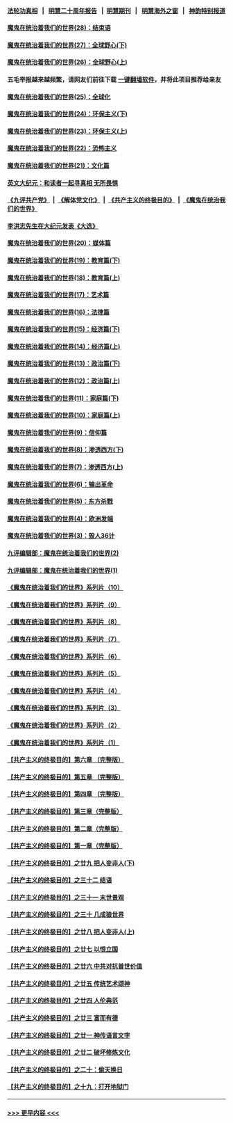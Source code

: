 #### [法轮功真相](https://github.com/gfw-breaker/truth/blob/master/README.md?t=0) &nbsp;&nbsp;|&nbsp;&nbsp; [明慧二十周年报告](https://github.com/gfw-breaker/mh-reports/blob/master/README.md?t=0) &nbsp;&nbsp;|&nbsp;&nbsp;[明慧期刊](https://github.com/gfw-breaker/mh-qikan) &nbsp;&nbsp;|&nbsp;&nbsp; [明慧海外之窗](https://github.com/gfw-breaker/mh-news/blob/master/README.md?t=0) &nbsp;&nbsp;|&nbsp;&nbsp; [神韵特别报道](https://github.com/gfw-breaker/mh-news/blob/master/shenyun.md?t=0)
#### [魔鬼在统治着我们的世界(28)：结束语](../pages/nsc422/n10936246.md?t=07201751) 
#### [魔鬼在统治着我们的世界(27)：全球野心(下)](../pages/nsc422/n10928319.md?t=07201751) 
#### [魔鬼在统治着我们的世界(26)：全球野心(上)](../pages/nsc422/n10900318.md?t=07201751) 
#### 五毛举报越来越频繁，请网友们前往下载 [一键翻墙软件](https://github.com/gfw-breaker/ssr-accounts)，并将此项目推荐给亲友
#### [魔鬼在统治着我们的世界(25)：全球化](../pages/nsc422/n10788205.md?t=07201751) 
#### [魔鬼在统治着我们的世界(24)：环保主义(下)](../pages/nsc422/n10695307.md?t=07201751) 
#### [魔鬼在统治着我们的世界(23)：环保主义(上)](../pages/nsc422/n10688613.md?t=07201751) 
#### [魔鬼在统治着我们的世界(22)：恐怖主义](../pages/nsc422/n10614727.md?t=07201751) 
#### [魔鬼在统治着我们的世界(21)：文化篇](../pages/nsc422/n10597706.md?t=07201751) 
#### [英文大纪元：和读者一起寻真相 无所畏惧](../pages/nsc422/n12542027.md?t=07201751) 
#### [《九评共产党》](https://github.com/begood0513/9ping.md/blob/master/README.md) &nbsp;|&nbsp; [《解体党文化》](../../../../jtdwh.md/blob/master/README.md)  &nbsp;|&nbsp; [《共产主义的终极目的》](../../../../gczydzjmd.md/blob/master/README.md) &nbsp;|&nbsp; [《魔鬼在统治我们的世界》](../../../../mgztzwmdsj.md/blob/master/README.md) 
#### [李洪志先生在大纪元发表《大选》](../pages/nsc422/n12534746.md?t=07201751) 
#### [魔鬼在统治着我们的世界(20)：媒体篇](../pages/nsc422/n10586579.md?t=07201751) 
#### [魔鬼在统治着我们的世界(19)：教育篇(下)](../pages/nsc422/n10564808.md?t=07201751) 
#### [魔鬼在统治着我们的世界(18)：教育篇(上)](../pages/nsc422/n10526970.md?t=07201751) 
#### [魔鬼在统治着我们的世界(17)：艺术篇](../pages/nsc422/n10499093.md?t=07201751) 
#### [魔鬼在统治着我们的世界(16)：法律篇](../pages/nsc422/n10485969.md?t=07201751) 
#### [魔鬼在统治着我们的世界(15)：经济篇(下)](../pages/nsc422/n10469975.md?t=07201751) 
#### [魔鬼在统治着我们的世界(14)：经济篇(上)](../pages/nsc422/n10457370.md?t=07201751) 
#### [魔鬼在统治着我们的世界(13)：政治篇(下)](../pages/nsc422/n10448270.md?t=07201751) 
#### [魔鬼在统治着我们的世界(12)：政治篇(上)](../pages/nsc422/n10444576.md?t=07201751) 
#### [魔鬼在统治着我们的世界(11)：家庭篇(下)](../pages/nsc422/n10440961.md?t=07201751) 
#### [魔鬼在统治着我们的世界(10)：家庭篇(上)](../pages/nsc422/n10435448.md?t=07201751) 
#### [魔鬼在统治着我们的世界(9)：信仰篇](../pages/nsc422/n10432159.md?t=07201751) 
#### [魔鬼在统治着我们的世界(8)：渗透西方(下)](../pages/nsc422/n10429603.md?t=07201751) 
#### [魔鬼在统治着我们的世界(7)：渗透西方(上)](../pages/nsc422/n10426013.md?t=07201751) 
#### [魔鬼在统治着我们的世界(6)：输出革命](../pages/nsc422/n10421536.md?t=07201751) 
#### [魔鬼在统治着我们的世界(5)：东方杀戮](../pages/nsc422/n10417707.md?t=07201751) 
#### [魔鬼在统治着我们的世界(4)：欧洲发端](../pages/nsc422/n10414890.md?t=07201751) 
#### [魔鬼在统治着我们的世界(3)：毁人36计](../pages/nsc422/n10411583.md?t=07201751) 
#### [九评编辑部：魔鬼在统治着我们的世界(2)](../pages/nsc422/n10410036.md?t=07201751) 
#### [九评编辑部：魔鬼在统治着我们的世界(1)](../pages/nsc422/n10406825.md?t=07201751) 
#### [《魔鬼在统治着我们的世界》系列片（10）](../pages/nsc422/n12292670.md?t=07201751) 
#### [《魔鬼在统治着我们的世界》系列片（9）](../pages/nsc422/n12290859.md?t=07201751) 
#### [《魔鬼在统治着我们的世界》系列片（8）](../pages/nsc422/n12287445.md?t=07201751) 
#### [《魔鬼在统治着我们的世界》系列片（7）](../pages/nsc422/n12283425.md?t=07201751) 
#### [《魔鬼在统治着我们的世界》系列片（6）](../pages/nsc422/n12282314.md?t=07201751) 
#### [《魔鬼在统治着我们的世界》系列片（5）](../pages/nsc422/n12281419.md?t=07201751) 
#### [《魔鬼在统治着我们的世界》系列片（4）](../pages/nsc422/n12274024.md?t=07201751) 
#### [《魔鬼在统治着我们的世界》系列片（3）](../pages/nsc422/n12271322.md?t=07201751) 
#### [《魔鬼在统治着我们的世界》系列片（2）](../pages/nsc422/n12269049.md?t=07201751) 
#### [《魔鬼在统治着我们的世界》系列片（1）](../pages/nsc422/n12267575.md?t=07201751) 
#### [【共产主义的终极目的】第六章 （完整版）](../pages/nsc422/n11428913.md?t=07201751) 
#### [【共产主义的终极目的】第五章 （完整版）](../pages/nsc422/n11428912.md?t=07201751) 
#### [【共产主义的终极目的】第四章 （完整版）](../pages/nsc422/n11428907.md?t=07201751) 
#### [【共产主义的终极目的】第三章（完整版）](../pages/nsc422/n11428848.md?t=07201751) 
#### [【共产主义的终极目的】第二章（完整版）](../pages/nsc422/n11428831.md?t=07201751) 
#### [【共产主义的终极目的】第一章（完整版）](../pages/nsc422/n11417651.md?t=07201751) 
#### [【共产主义的终极目的】之廿九 把人变非人(下)](../pages/nsc422/n11344140.md?t=07201751) 
#### [【共产主义的终极目的】之三十二 结语](../pages/nsc422/n11360535.md?t=07201751) 
#### [【共产主义的终极目的】之三十一 末世景观](../pages/nsc422/n11351129.md?t=07201751) 
#### [【共产主义的终极目的】之三十 几成狼世界](../pages/nsc422/n11348280.md?t=07201751) 
#### [【共产主义的终极目的】之廿八 把人变非人(上)](../pages/nsc422/n11340492.md?t=07201751) 
#### [【共产主义的终极目的】之廿七 以恨立国](../pages/nsc422/n11336944.md?t=07201751) 
#### [【共产主义的终极目的】之廿六 中共对抗普世价值](../pages/nsc422/n11324785.md?t=07201751) 
#### [【共产主义的终极目的】之廿五 传统艺术颂神](../pages/nsc422/n11296396.md?t=07201751) 
#### [【共产主义的终极目的】之廿四 人伦典范](../pages/nsc422/n11296397.md?t=07201751) 
#### [【共产主义的终极目的】之廿三 富而有德](../pages/nsc422/n11283598.md?t=07201751) 
#### [【共产主义的终极目的】之廿一 神传语言文字](../pages/nsc422/n11263265.md?t=07201751) 
#### [【共产主义的终极目的】之廿二 破坏修炼文化](../pages/nsc422/n11245728.md?t=07201751) 
#### [【共产主义的终极目的】之二十：偷天换日](../pages/nsc422/n11238846.md?t=07201751) 
#### [【共产主义的终极目的】之十九：打开地狱门](../pages/nsc422/n11206376.md?t=07201751) 

----
#### [ >>> 更早内容 <<< ](../indexes/nsc422-earlier.md)
